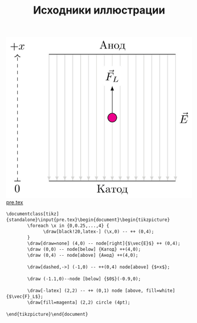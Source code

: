 ﻿---
title: "Исходники иллюстрации"
type: "notpost"
---
<a class="imag2" href="/cook/gallery/tikzpicture_9a0faa435046cf2cd34f1fb2b38a7150.tex"><img src="/cook/gallery/tikzpicture_9a0faa435046cf2cd34f1fb2b38a7150.pdf.jpg" alt=""></a>
<a href="/cook/gallery/pre">pre.tex</a>
<pre><code class="language-latex">\documentclass[tikz]{standalone}\input{pre.tex}\begin{document}\begin{tikzpicture}
		\foreach \x in {0,0.25,...,4} {
		      \draw[black!20,latex-] (\x,0) -- ++ (0,4);
		}
		\draw[draw=none] (4,0) -- node[right]{$\vec{E}$} ++ (0,4);
		\draw (0,0) -- node[below] {Катод} ++(4,0);
		\draw (0,4) -- node[above] {Анод} ++(4,0);

		\draw[dashed,->] (-1,0) -- ++(0,4) node[above] {$+x$};

		\draw (-1.1,0)--node [below] {$0$}(-0.9,0); 

		\draw[-latex] (2,2) -- ++ (0,1) node [above, fill=white] {$\vec{F}_L$};
		\draw[fill=magenta] (2,2) circle (4pt);
	
\end{tikzpicture}\end{document}</code></pre>